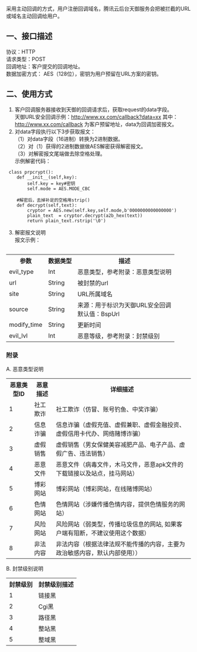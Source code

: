 采用主动回调的方式，用户注册回调域名，腾讯云后台天御服务会把被拦截的URL或域名主动回调给用户。

## 一、接口描述
协议：HTTP
<br> 请求类型：POST
<br> 回调地址：客户提交的回调地址。
<br> 数据加密方式： AES（128位），密钥为用户预留在URL方案的密钥。

## 二、使用方式
1. 客户回调服务器接收到天御的回调请求后，获取request的data字段。
<br> 天御URL安全回调示例：http://www.xx.com/callback?data=xx
其中：http://www.xx.com/callback 为客户预留地址，data为回调加密报文。
2. 对data字段执行以下3步获取报文：
<br>（1）对data字段（16进制）转换为2进制数据。
<br>（2）对（1）获得的2进制数据做AES解密获得解密报文。
<br>（3）对解密报文尾端做去除空格处理。
<br> 示例解密代码：
```
 class prpcrypt():
    def __init__(self,key):
        self.key = key#密钥
        self.mode = AES.MODE_CBC
     
    #解密后，去掉补足的空格用strip()
    def decrypt(self,text):
        cryptor = AES.new(self.key,self.mode,b'0000000000000000')
        plain_text  = cryptor.decrypt(a2b_hex(text))
        return plain_text.rstrip('\0')
```

3. 解密报文说明
<br> 报文示例：
```{"evil_type": 1, "url": "http://www.qq.com/1.html", "site": "qq.com", "source": "BspUrl", "modify_time": "2017-03-24 00:00:00", "evil_lvl": 1}
```
<table class="t">
<tbody><tr><th><b>参数</b></th>
<th><b>数据类型</b></th>
<th><b>描述</b></th></tr>
<tr><td>evil_type</td>
<td>Int</td>
<td>恶意类型，参考附录：恶意类型说明</td></tr>
<tr><td>url</td>
<td>String</td>
<td>被封禁的url</td></tr>
<tr><td>site</td>
<td>String</td>
<td>URL所属域名</td></tr>
<tr><td>source</td>
<td>String</td>
<td>来源：用于标识为天御URL安全回调<br>默认值：BspUrl</td>
<tr><td>modify_time</td>
<td>String</td>
<td>更新时间</td>
<tr><td>evil_lvl</td>
<td>Int</td>
<td>恶意等级，参考附录：封禁级别</td>
</td></tr>
</tbody></table>

### 附录
A. 恶意类型说明

<table class="t">
<tbody><tr><th><b>恶意类型ID</b></th>
<th><b>恶意描述</b></th>
<th><b>详细描述</b></th></tr>
<tr><td>1</td>
<td>社工欺诈</td>
<td>社工欺诈（仿冒、账号钓鱼、中奖诈骗）</td></tr>
<tr><td>2</td>
<td>信息诈骗</td>
<td>信息诈骗（虚假充值、虚假兼职、虚假金融投资、虚假信用卡代办、网络赌博诈骗）</td></tr>
<tr><td>3</td>
<td>虚假销售</td>
<td>虚假销售（男女保健美容减肥产品、电子产品、虚假广告、违法销售）</td></tr>
<tr><td>4</td>
<td>恶意文件</td>
<td>恶意文件（病毒文件，木马文件，恶意apk文件的下载链接以及站点，挂马网站）</td>
<tr><td>5</td>
<td>博彩网站</td>
<td>博彩网站（博彩网站，在线赌博网站）</td>
<tr><td>6</td>
<td>色情网站</td>
<td>色情网站（涉嫌传播色情内容，提供色情服务的网站）</td>
<tr><td>7</td>
<td>风险网站</td>
<td>风险网站（弱类型，传播垃圾信息的网站, 如果客户端有阻断，不建议使用这个数据）</td>
<tr><td>8</td>
<td>非法内容</td>
<td>非法内容（根据法律法规不能传播的内容，主要为政治敏感内容，默认内部使用））</td>
</td></tr>
</tbody></table>

B. 封禁级别说明
<table class="t">
<tbody><tr><th><b>封禁级别</b></th>
<th>封禁级别描述</b></th></tr>
<tr><td>1</td>
<td>链接黑</td></tr>
<tr><td>2</td>
<td>Cgi黑</td></tr>
<tr><td>3</td>
<td>路径黑</td></tr>
<tr><td>4</td>
<td>整站黑</td></tr>
<tr><td>5</td>
<td>整域黑</td></tr>
